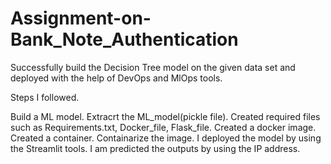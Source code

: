 # Assignment-on-Bank_Note_Authentication
Successfully build the Decision Tree model on the given data set and deployed with the help of DevOps and MlOps tools.


Steps I followed.

 Build a ML model.
 Extracrt the ML_model(pickle file).
 Created required files such as Requirements.txt, Docker_file, Flask_file.
 Created a docker image.
 Created a container.
 Containarize the image.
 I deployed the model by using the Streamlit tools.
 I am predicted the outputs by using the IP address. 

